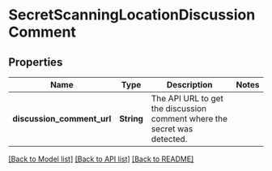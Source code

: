 # SecretScanningLocationDiscussionComment

## Properties

Name | Type | Description | Notes
------------ | ------------- | ------------- | -------------
**discussion_comment_url** | **String** | The API URL to get the discussion comment where the secret was detected. | 

[[Back to Model list]](../README.md#documentation-for-models) [[Back to API list]](../README.md#documentation-for-api-endpoints) [[Back to README]](../README.md)


